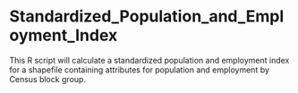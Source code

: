 # Standardized_Population_and_Employment_Index
This R script will calculate a standardized population and employment index for a shapefile containing attributes for population and employment by Census block group. 
